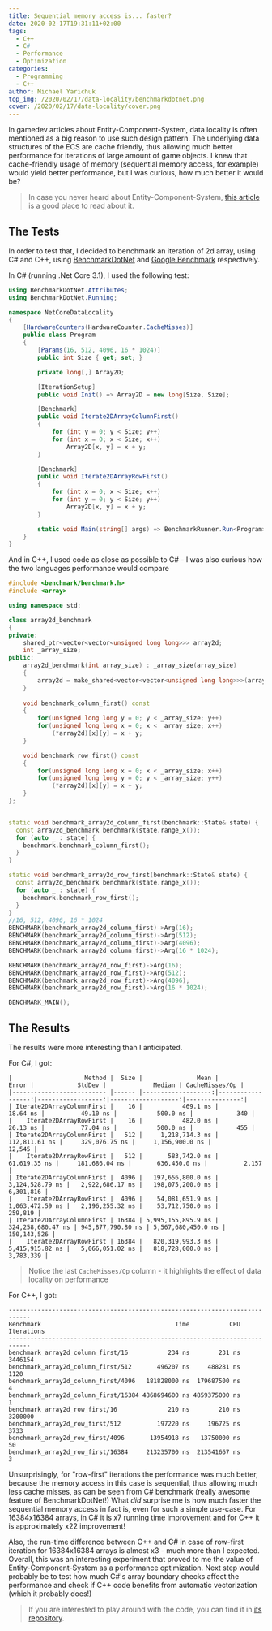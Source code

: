 ```yaml
---
title: Sequential memory access is... faster?
date: 2020-02-17T19:31:11+02:00
tags:
  - C++
  - C#
  - Performance
  - Optimization
categories:
  - Programming
  - C++
author: Michael Yarichuk
top_img: /2020/02/17/data-locality/benchmarkdotnet.png
cover: /2020/02/17/data-locality/cover.png
---
```

In gamedev articles about Entity-Component-System, data locality is often mentioned as a big reason to use such design pattern. The underlying data structures of the ECS are cache friendly, thus allowing much better performance for iterations of large amount of game objects.
I knew that cache-friendly usage of memory (sequential memory access, for example) would yield better performance, but I was curious, how much better it would be?
>In case you never heard about Entity-Component-System, [this article](http://gameprogrammingpatterns.com/data-locality.html) is a good place to read about it.

## The Tests

In order to test that, I decided to benchmark an iteration of 2d array, using C# and C++, using [BenchmarkDotNet](https://github.com/dotnet/BenchmarkDotNet) and [Google Benchmark](https://github.com/google/benchmark) respectively.

In C# (running .Net Core 3.1), I used the following test:
```cs
using BenchmarkDotNet.Attributes;
using BenchmarkDotNet.Running;

namespace NetCoreDataLocality
{
    [HardwareCounters(HardwareCounter.CacheMisses)]
    public class Program
    {
        [Params(16, 512, 4096, 16 * 1024)]
        public int Size { get; set; }

        private long[,] Array2D;

        [IterationSetup]
        public void Init() => Array2D = new long[Size, Size];

        [Benchmark]
        public void Iterate2DArrayColumnFirst()
        {
            for (int y = 0; y < Size; y++)
            for (int x = 0; x < Size; x++)
                Array2D[x, y] = x + y;
        }

        [Benchmark]
        public void Iterate2DArrayRowFirst()
        {
            for (int x = 0; x < Size; x++)
            for (int y = 0; y < Size; y++)
                Array2D[x, y] = x + y;
        }

        static void Main(string[] args) => BenchmarkRunner.Run<Program>();
    }
}

```

And in C++, I used code as close as possible to C# - I was also curious how the two languages performance would compare
```cpp
#include <benchmark/benchmark.h>
#include <array>

using namespace std;

class array2d_benchmark
{
private:
	shared_ptr<vector<vector<unsigned long long>>> array2d;
	int _array_size;
public:
	array2d_benchmark(int array_size) : _array_size(array_size)
	{		
		array2d = make_shared<vector<vector<unsigned long long>>>(array_size , vector<unsigned long long> (array_size, 0));
	}
	
	void benchmark_column_first() const
	{
		for(unsigned long long y = 0; y < _array_size; y++)
		for(unsigned long long x = 0; x < _array_size; x++)
			(*array2d)[x][y] = x + y;
	}

	void benchmark_row_first() const
	{
		for(unsigned long long x = 0; x < _array_size; x++)
		for(unsigned long long y = 0; y < _array_size; y++)
			(*array2d)[x][y] = x + y;
	}
};


static void benchmark_array2d_column_first(benchmark::State& state) {
  const array2d_benchmark benchmark(state.range_x());
  for (auto _ : state) {
    benchmark.benchmark_column_first();
  }
}

static void benchmark_array2d_row_first(benchmark::State& state) {
  const array2d_benchmark benchmark(state.range_x());
  for (auto _ : state) {
    benchmark.benchmark_row_first();
  }
}
//16, 512, 4096, 16 * 1024
BENCHMARK(benchmark_array2d_column_first)->Arg(16);
BENCHMARK(benchmark_array2d_column_first)->Arg(512);
BENCHMARK(benchmark_array2d_column_first)->Arg(4096);
BENCHMARK(benchmark_array2d_column_first)->Arg(16 * 1024);

BENCHMARK(benchmark_array2d_row_first)->Arg(16);
BENCHMARK(benchmark_array2d_row_first)->Arg(512);
BENCHMARK(benchmark_array2d_row_first)->Arg(4096);
BENCHMARK(benchmark_array2d_row_first)->Arg(16 * 1024);

BENCHMARK_MAIN();

```

## The Results
The results were more interesting than I anticipated.

For C#, I got:
```results
|                    Method |  Size |               Mean |             Error |            StdDev |             Median | CacheMisses/Op |
|-------------------------- |------ |-------------------:|------------------:|------------------:|-------------------:|---------------:|
| Iterate2DArrayColumnFirst |    16 |           469.1 ns |          18.64 ns |          49.10 ns |           500.0 ns |            340 |
|    Iterate2DArrayRowFirst |    16 |           482.0 ns |          26.13 ns |          77.04 ns |           500.0 ns |            455 |
| Iterate2DArrayColumnFirst |   512 |     1,218,714.3 ns |     112,811.61 ns |     329,076.75 ns |     1,156,900.0 ns |         12,545 |
|    Iterate2DArrayRowFirst |   512 |       583,742.0 ns |      61,619.35 ns |     181,686.04 ns |       636,450.0 ns |          2,157 |
| Iterate2DArrayColumnFirst |  4096 |   197,656,800.0 ns |   3,124,528.79 ns |   2,922,686.17 ns |   198,075,200.0 ns |      6,301,816 |
|    Iterate2DArrayRowFirst |  4096 |    54,081,651.9 ns |   1,063,472.59 ns |   2,196,255.32 ns |    53,712,750.0 ns |        259,819 |
| Iterate2DArrayColumnFirst | 16384 | 5,995,155,895.9 ns | 324,258,680.47 ns | 945,877,790.80 ns | 5,567,680,450.0 ns |    150,143,526 |
|    Iterate2DArrayRowFirst | 16384 |   820,319,993.3 ns |   5,415,915.82 ns |   5,066,051.02 ns |   818,728,000.0 ns |      3,783,339 |
```
>Notice the last ``CacheMisses/Op`` column - it highlights the effect of data locality on performance

For C++, I got:
```results
----------------------------------------------------------------------------
Benchmark                                     Time           CPU Iterations
----------------------------------------------------------------------------
benchmark_array2d_column_first/16           234 ns        231 ns    3446154
benchmark_array2d_column_first/512       496207 ns     488281 ns       1120
benchmark_array2d_column_first/4096   181828000 ns  179687500 ns          4
benchmark_array2d_column_first/16384 4868694600 ns 4859375000 ns          1
benchmark_array2d_row_first/16              210 ns        210 ns    3200000
benchmark_array2d_row_first/512          197220 ns     196725 ns       3733
benchmark_array2d_row_first/4096       13954918 ns   13750000 ns         50
benchmark_array2d_row_first/16384     213235700 ns  213541667 ns          3
```

Unsurprisingly, for "row-first" iterations the performance was much better, because the memory access in this case is sequential, thus allowing much less cache misses, as can be seen from C# benchmark (really awesome feature of BenchmarkDotNet!)
What *did* surprise me is how much faster the sequential memory access in fact is, even for such a simple use-case. For 16384x16384 arrays, in C# it is x7 running time improvement and for C++ it is approximately x22 improvement!
  
Also, the run-time difference between C++ and C# in case of row-first iteration for 16384x16384 arrays is almost x3 - much more than I expected. Overall, this was an interesting experiment that proved to me the value of Entity-Component-System as a performance optimization. Next step would probably be to test how much C#'s array boundary checks affect the performance and check if C++ code benefits from automatic vectorization (which it probably does!)

> If you are interested to play around with the code, you can find it in [its repository](https://github.com/myarichuk/DataLocalityBenchmarks).